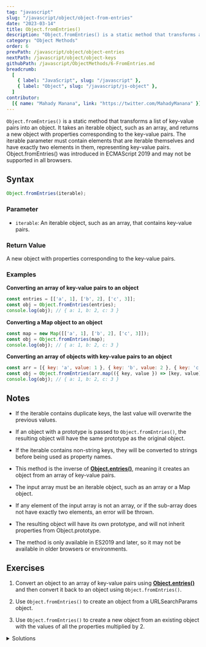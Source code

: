 ```yaml
---
tag: "javascript"
slug: "/javascript/object/object-from-entries"
date: "2023-03-14"
title: Object.fromEntries()
description: "Object.fromEntries() is a static method that transforms a list of key-value pairs into an object. It takes an iterable object, such as an array, and returns a new object with properties corresponding to the key-value pairs."
category: "Object Methods"
order: 6
prevPath: /javascript/object/object-entries
nextPath: /javascript/object/object-keys
githubPath: /javascript/ObjectMethods/6-FromEntries.md
breadcrumb:
  [
    { label: "JavaScript", slug: "/javascript" },
    { label: "Object", slug: "/javascript/js-object" },
  ]
contributor:
  [{ name: "Mahady Manana", link: "https://twitter.com/MahadyManana" }]
---
```


`Object.fromEntries()` is a static method that transforms a list of key-value pairs into an object. It takes an iterable object, such as an array, and returns a new object with properties corresponding to the key-value pairs. The iterable parameter must contain elements that are iterable themselves and have exactly two elements in them, representing key-value pairs. Object.fromEntries() was introduced in ECMAScript 2019 and may not be supported in all browsers.


## Syntax

```javascript
Object.fromEntries(iterable);
```

### Parameter

- `iterable`: An iterable object, such as an array, that contains key-value pairs.

### Return Value

A new object with properties corresponding to the key-value pairs.


### Examples

**Converting an array of key-value pairs to an object**

```javascript
const entries = [['a', 1], ['b', 2], ['c', 3]];
const obj = Object.fromEntries(entries);
console.log(obj); // { a: 1, b: 2, c: 3 }
```

**Converting a Map object to an object**

```js
const map = new Map([['a', 1], ['b', 2], ['c', 3]]);
const obj = Object.fromEntries(map);
console.log(obj); // { a: 1, b: 2, c: 3 }
```

**Converting an array of objects with key-value pairs to an object**

```js
const arr = [{ key: 'a', value: 1 }, { key: 'b', value: 2 }, { key: 'c', value: 3 }];
const obj = Object.fromEntries(arr.map(({ key, value }) => [key, value]));
console.log(obj); // { a: 1, b: 2, c: 3 }
```

## Notes

- If the iterable contains duplicate keys, the last value will overwrite the previous values.

- If an object with a prototype is passed to `Object.fromEntries()`, the resulting object will have the same prototype as the original object.

- If the iterable contains non-string keys, they will be converted to strings before being used as property names.

- This method is the inverse of [**Object.entries()**](/javascript/object/object-entries), meaning it creates an object from an array of key-value pairs.

- The input array must be an iterable object, such as an array or a Map object.

- If any element of the input array is not an array, or if the sub-array does not have exactly two elements, an error will be thrown.

- The resulting object will have its own prototype, and will not inherit properties from Object.prototype.

- The method is only available in ES2019 and later, so it may not be available in older browsers or environments.

## Exercises

1. Convert an object to an array of key-value pairs using [**Object.entries()**](/javascript/object/object-entries) and then convert it back to an object using `Object.fromEntries()`.

2. Use `Object.fromEntries()` to create an object from a URLSearchParams object.

3. Use `Object.fromEntries()` to create a new object from an existing object with the values of all the properties multiplied by 2.


<details>

<summary>Solutions</summary>

**Exercise 1**

```js
const obj = { a: 1, b: 2, c: 3 };
const arr = Object.entries(obj);
const newObj = Object.fromEntries(arr);
console.log(newObj); // { a: 1, b: 2, c: 3 }
```

**Exercise 2**

```js
const params = new URLSearchParams('key1=value1&key2=value2');
const obj = Object.fromEntries(params);
console.log(obj); // { key1: 'value1', key2: 'value2' }
```

**Exercise 3**

```js
const obj = { a: 1, b: 2, c: 3 };
const entries = Object.entries(obj).map(([key, value]) => [key, value * 2]);
const newObj = Object.fromEntries(entries);
console.log(newObj); // { a: 2, b: 4, c: 6 }
```

</details>
